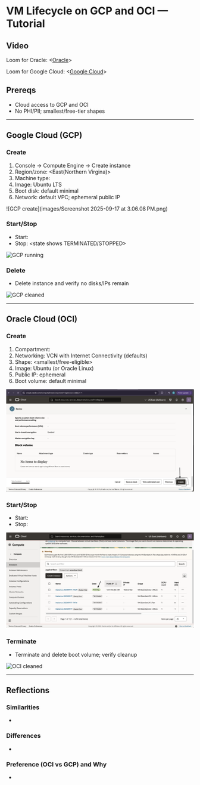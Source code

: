 # VM Lifecycle on GCP and OCI — Tutorial

## Video
Loom for Oracle: <[Oracle](https://www.loom.com/share/672718a4976848e489915177dad642a4?sid=a22cc99b-40eb-4029-ac9e-bcbcb0c0c702)>

Loom for Google Cloud: <[Google Cloud](https://www.loom.com/share/a8c8fb52462748e8b4a154b66217c46d?sid=ed58b8b3-cd6f-412e-88e7-f4a7914db586)>

## Prereqs
- Cloud access to GCP and OCI
- No PHI/PII; smallest/free-tier shapes

---

## Google Cloud (GCP)
### Create
1. Console → Compute Engine → Create instance
2. Region/zone: <East(Northern Virgina)>
3. Machine type: <e2-micro>
4. Image: Ubuntu LTS
5. Boot disk: default minimal
6. Network: default VPC; ephemeral public IP

![GCP create](images/Screenshot 2025-09-17 at 3.06.08 PM.png)

### Start/Stop
- Start: <state shows RUNNING>
- Stop: <state shows TERMINATED/STOPPED>

![GCP running](images/gcp_running.png)

### Delete
- Delete instance and verify no disks/IPs remain

![GCP cleaned](images/gcp_clean.png)

---

## Oracle Cloud (OCI)
### Create
1. Compartment: <name>
2. Networking: VCN with Internet Connectivity (defaults)
3. Shape: <smallest/free-eligible>
4. Image: Ubuntu (or Oracle Linux)
5. Public IP: ephemeral
6. Boot volume: default minimal

![OCI create](images/oci_create.png)

### Start/Stop
- Start: <state shows RUNNING>
- Stop: <state shows STOPPED>

![OCI running](images/oci_running.png)

### Terminate
- Terminate and delete boot volume; verify cleanup

![OCI cleaned](images/oci_clean.png)

---

## Reflections
### Similarities
- <brief bullets>

### Differences
- <brief bullets>

### Preference (OCI vs GCP) and Why
- <one short paragraph>